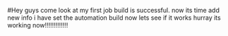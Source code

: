 #Hey guys come look at my first job
build is successful. now its time add new info
i have set the automation build now lets see if it works
hurray its working now!!!!!!!!!!!!!
